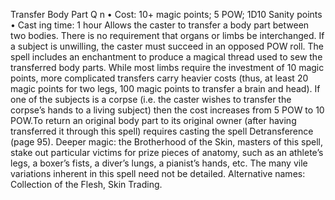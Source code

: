 Transfer Body Part Q n
• Cost:  10+ magic points; 5 POW; 1D10 Sanity points
•
 Cast
ing time: 1 hour
Allows the caster to transfer a body part between two 
bodies. There is no requirement that organs or limbs be 
interchanged. If a subject is unwilling, the caster must 
succeed in an opposed POW roll. The spell includes an 
enchantment to produce a magical thread used to sew 
the transferred body parts. While most limbs require the 
investment of 10 magic points, more complicated transfers 
carry heavier costs (thus, at least 20 magic points for two 
legs, 100 magic points to transfer a brain and head). If 
one of the subjects is a corpse (i.e. the caster wishes to 
transfer the corpse’s hands to a living subject) then the 
cost increases from 5 POW to 10 POW.To return an original body part to its original owner 
(after having transferred it through this spell) requires 
casting the spell Detransference (page 95). 
Deeper magic: the Brotherhood of the Skin, masters of 
this spell, stake out particular victims for prize pieces of 
anatomy, such as an athlete’s legs, a boxer’s fists, a diver’s 
lungs, a pianist’s hands, etc. The many vile variations 
inherent in this spell need not be detailed.
Alternative names: Collection of the Flesh, Skin Trading.

